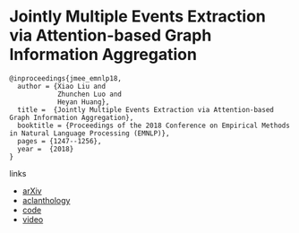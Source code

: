 # Jointly Multiple Events Extraction via Attention-based Graph Information Aggregation

```
@inproceedings{jmee_emnlp18,
  author = {Xiao Liu and 
            Zhunchen Luo and
            Heyan Huang},
  title =  {Jointly Multiple Events Extraction via Attention-based Graph Information Aggregation},
  booktitle = {Proceedings of the 2018 Conference on Empirical Methods in Natural Language Processing (EMNLP)},
  pages = {1247--1256},
  year =  {2018}
}
```

links
- [arXiv](https://arxiv.org/abs/1809.09078)
- [aclanthology](https://www.aclweb.org/anthology/D18-1156/)
- [code](https://github.com/lx865712528/JMEE)
- [video](https://vimeo.com/305198933)
